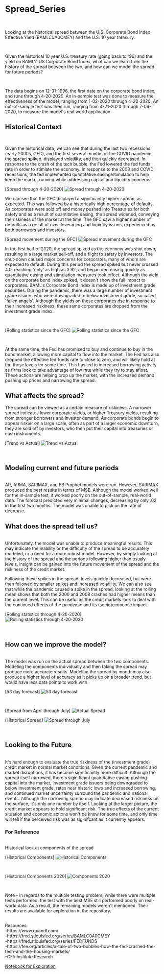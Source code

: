 # Spread_Series

<br/>

Looking at the historical spread between the U.S. Corporate Bond Index Effective Yield (BAMLC0A0CMEY) and the U.S. 10 year treasury. 

<br/>

Given the historical 10 year U.S. treasury rate (going back to '96) and the yield on BAML's US Corporate Bond Index, what can we learn from the history of the spread between the two, and how can we model the spread for future periods?

<br/>

The data begins on 12-31-1996, the first date on the corporate bond index, and runs through 4-20-2020. An in-sample test was done to measure the effectiveness of the model, ranging from 1-02-2020 through 4-20-2020. An out-of-sample test was then run, ranging from 4-21-2020 through 7-06-2020, to measure the model's real world application.

## Historical Context

<br/>

Given the historical data, we can see that during the last two recessions (early 2000s, GFC), and the first several months of the COVID pandemic, the spread spiked, displayed volatility, and then quickly decreased. In response to the crash of the tech bubble, the Fed lowered the fed funds rate in order to stimlate the economy. In response to the 2008 and COVID recessions, the fed implemented quantitative easing/stimulation to help keep the market running while addressing capital and liquidity concerns. 

[Spread through 4-20-2020]
![Spread through 4-20-2020](Images/Thru_4-20.png)

We can see that the GFC displayed a significantly higher spread, as expected. This was followed by a historically high percentage of defaults. As corporates were sold off and money pushed into Treasuries for both safety and as a result of quantitative easing, the spread widened, conveying the riskiness of the market at the time. The GFC saw a higher number of defaults as a result of over-leveraging and liquidity issues, experienced by both borrowers and investors. 

[Spread movement during the GFC]
![Spread movement during the GFC](Images/GFC.png)

In the first half of 2020, the spread spiked as the economy was shut down, resulting in a large market sell-off, and a flight to safety by investors. The shut-down caused major concerns for corporates, many of whom are expected to default. During this period the spread spiked but never crossed 4.0, reaching 'only' as high as 3.92, and began decreasing quickly as quantitative easing and stimulation measures took effect. Although the yield on the corporate bond index spiked, it doesn't show the full impact to corporates. BAML's Corporate Bond Index is made up of investment grade securities. During the pandemic, there was a large number of investment grade issuers who were downgraded to below investment grade, so called 'fallen angels'. Although the yields on these corporates rise in response to their increased riskiness, these same corporates are dropped from the investment grade index.



<br/>

[Rolling statistics since the GFC]
![Rolling statistics since the GFC](Images/GFC_thru_Present.png)

<br/>

At the same time, the Fed has promised to buy and continue to buy in the bond market, allowing more capital to flow into the market. The Fed has also dropped the effective fed funds rate to close to zero, and will likely hold at the those levels for some time. This has led to increased borrowing activity as firms look to take advantage of low rate while they try to stay afloat. These actions are helping prop up the market, with the increased demand pushing up prices and narrowing the spread.

## What affects the spread?

The spread can be viewed as a certain measure of riskiness. A narrower spread indicates lower corporate yields, or higher Treasury yields, resulting from stronger borrowers and investor demand. As corporate bonds begin to appear riskier on a large scale, often as part of a larger economic downturn, they are sold off by investors, who then put their capital into treasuries or cash instruments. 

[Trend vs Actual]
![Trend vs Actual](Images/Trend_v_Original.png)

<br/>

## Modeling current and future periods
<br/>
AR, ARMA, SARIMAX, and FB Prophet models were run. However, SARIMAX produced the best results in terms of MSE. Although the model worked well for the in-sample test, it worked poorly on the out-of-sample, real-world data. The forecast predicted very minimal changes, decreasing by only .02 in the first two months. The model was unable to pick on the rate of decrease.

<br/>

## What does the spread tell us?
<br/>
Unfortunately, the model was unable to produce meaningful results. This may indicate the inability or the difficulty of the spread to be accurately modeled, or a need for a more robust model. However, by simply looking at the history of the spread and the periods following higher than usualy levels, insight can be gained into the future movement of the spread and the riskiness of the credit market. 

Following these spikes in the spread, levels quickly decreased, but were then followed by smaller spikes and increased volatility. We can also see that while the pandemic caused a spike in the spread, looking at the rolling mean shows that both the 2000 and 2008 crashes had higher means than the current level. This can be useful as the credit markets look to deal with the continued effects of the pandemic and its (socio)economic impact. 

[Rolling statistics through 4-20-2020]
![Rolling statistics through 4-20-2020](Images/Rolling.png)

<br/>

## How can we improve the model?
<br/>
The model was run on the actual spread between the two components. Modeling the components individually and then taking the spread may produce more accurate results. Modeling the spread by month may also produce a higher level of accuracy as it picks up on a broader trend, but would have less data points to work with.

<br/>

[53 day forecast]
![53 day forecast](Images/53_days_out.png)

<br/>

[Spread from April through July]
![Actual Spread](Images/April_thru_July.png)

[Historical Spread]
![Spread through July](Images/Thru_July.png)

<br/>

## Looking to the Future

<br/>
It's hard enough to evaluate the true riskiness of the (investment grade) credit market in normal market conditions. Given the current pandemic and market disruptions, it has become significantly more difficult. Although the spread itself narrowed, there's siginificant quantitative easing pushing capital into the market, investment grade issuers being downgraded to below investment grade, rates near historic lows and increased borrowing, and continued market uncertainty surround the pandemic and national events. Although the narrowing spread may indicate decreased riskiness on the surface, it's only one number by itself. Looking at the larger picture, the credit market appears to hold significant risk. The true effects of the current situation and economic actions won't be know for some time, and only time will tell if the perceived risk was as siginifcant as it currently appears.

<br/>

### For Reference

<br/>
Historical look at components of the spread

<br/>

[Historical Components]
![Historical Components](Images/Components.png)

<br/>

[Historical Components 2020]
![Components 2020](Images/Comps_2020.png)

<br/>

Note - In regards to the multiple testing problem, while there were multiple tests performed, the test with the best MSE still performed poorly on real-world data. As a result, the remaining models weren't mentioned. Their results are available for exploration in the repository.

<br/>
Resources:
<br/>
-https://www.quandl.com/
<br/>
-https://fred.stlouisfed.org/series/BAMLC0A0CMEY
<br/>
-https://fred.stlouisfed.org/series/FEDFUNDS
<br/>
-https://fee.org/articles/a-tale-of-two-bubbles-how-the-fed-crashed-the-tech-and-the-housing-markets/
<br/>
-CFA Institute Research
<br/>

[Notebook for Exploration](https://github.com/WickedoneC/Spread_Series/blob/master/Notebooks/Final/Full_Run.ipynb)
